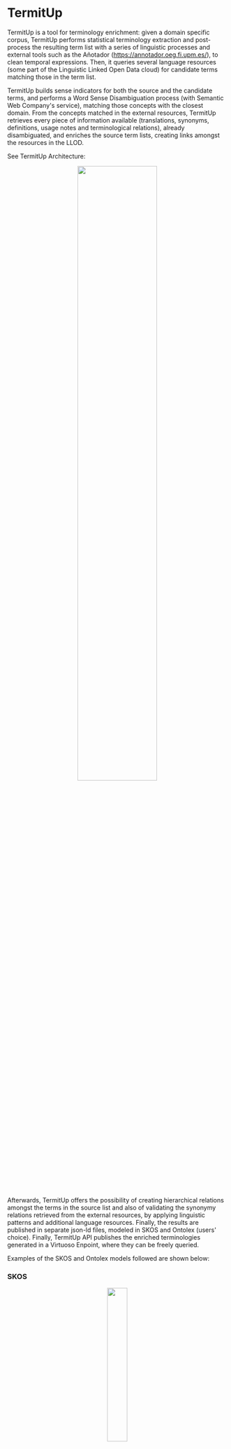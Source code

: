 # TermitUp

TermitUp is a tool for terminology enrichment: given a domain specific corpus, TermitUp performs statistical terminology extraction and post-process the resulting term list with a series of linguistic processes and external tools such as the Añotador (https://annotador.oeg.fi.upm.es/), to clean temporal expressions. Then, it queries several language resources (some part of the Linguistic Linked Open Data cloud) for candidate terms matching those in the term list. 

TermitUp builds sense indicators for both the source and the candidate terms, and performs a Word Sense Disambiguation process (with Semantic Web Company's service), matching those concepts with the closest domain. From the concepts matched in the external resources, TermitUp retrieves every piece of information available (translations, synonyms, definitions, usage notes and terminological relations), already disambiguated, and enriches the source term lists, creating links amongst the resources in the LLOD. 

See TermitUp Architecture: 
<p align="center">
<img src="https://github.com/Pret-a-LLOD/termitup/blob/master/static/images/termitup_arch.png" width="60%" />
</p>

Afterwards, TermitUp offers the possibility of creating hierarchical relations amongst the terms in the source list and also of validating the synonymy relations retrieved from the external resources, by applying linguistic patterns and additional language resources. Finally, the results are published in separate json-ld files, modeled in SKOS and Ontolex (users' choice). Finally, TermitUp API publishes the enriched terminologies generated in a Virtuoso Enpoint, where they can be freely queried.

Examples of the SKOS and Ontolex models followed are shown below: 

### SKOS
<p align="center">
<img src="https://github.com/Pret-a-LLOD/termitup/blob/master/static/images/skos_model.png" width="30%" /> 
</p>

### Ontolex
<p align="center">
<img src="https://github.com/Pret-a-LLOD/termitup/blob/master/static/images/ontolex_model.png" width="40%" />
</p>

These models, however, are not able to model certain pieces of data that are very relevant when building enriched terminologies from heterogeneous data sources. Those limitations are discussed in the Wiki of the W3C Ontology-Lexicon Community Group, as a proposal for good practices to model enriched terminologies: https://www.w3.org/community/ontolex/wiki/Terminology

## Useful links 

Visit TermitUp home: https://termitup.oeg.fi.upm.es/

Try TermitUp API: https://termitup.oeg.fi.upm.es/swagger/

Access TerrmitUp SPARQL Endpoint: https://termitup.oeg.fi.upm.es/sparql

DOI: https://doi.org/10.5281/zenodo.4461806


## TermitUp in R&D Projects

TermitUp has been developed within the European H2020 project Prêt-à-LLOD (https://pret-a-llod.github.io/), whose objective is to promote the generation and adoption of linguistic technologies that reuse Linked Data, in order to reduce the management and cleaning time that users currently spend when using linguistic data. The set of tools developed in this project, which includes TermitUp, will be applied in international pilots with different domains, including the pharmaceutical and government areas. Therefore, we expect that the impact of TermitUp in this case will be multilingual and cross-domain, since Prêt-à-LLOD consortium is composed of five research centers and universities and four industry partners, including Oxford University Press and Semantic Web Company. 

Additionally, TermitUp has been employed within the European Lynx project (https://lynx-project.eu/), aimed at building a multilingual and multi-jurisdictional knowledge graph to help both SMEs and large companies comply with the regulations in force in each country. Lynx contributions include Multilingual Search and Query Expansion systems, where language resources and, specifically, domain terminologies play a very important role. TermitUp has generated multilingual enriched terminologies (Dutch, English, German and Spanish) for each of the Lynx pilots, that are focused on three legal subdomains: labour law, contract law and industrial standards. The resulting terminologies are published in SKOS format and can be accessed through the Lynx Terminology platform (http://lkg.lynx-project.eu/kos) and are also available in Zenodo (https://zenodo.org/communities/lynx/?page=1\&size=20). 

TermitUp is also envisaged to be used in two ongoing projects: a national project supported by Grupo CPOnet (https://www.grupocponet.com/), focused on creating a service that, given a text, identifies and relates industry names with tax crimes, in order to evaluate the confidence level of a given company; and SmarTerp, whose aim is to develop a service that helps interpreting professionals by providing them extra information on the discourse at real time. 

## TermitUp API

TermitUp can be easily used through the swagger rest service: https://termitup.oeg.fi.upm.es/swagger/

The swagger is composed of four methods: 

#### Terminology Extraction
Parameters:
- Language of the source terms: es/en 
- Corpus containing the terms (raw text)

Output: List of automatically extracted terms

#### Terminology Post-processing

Parameters: 
- Terms to postprocess, separated by commas.
- Tasks: Write timeEx to remove temporal expressions; write patterns to remove non terminological structures in Spanish; write plurals to remove plurals in Spanish; write accents to remove accents in Spanish. To perform several tasks, write them separated by commas: "tasks": "timeEx, patterns, numbers"
- Language of the source terms: es/en 

Output: List of automatically post-processed (clean) terms

#### Terminology Enriching

Parameters: 
- Terms: terms to enrich, separated by commas.
- Resources: External resources to enrich the terms, separated by commas: eurovoc, iate, wikidata, unesco, thesoz, stw, ilo.
- Source_language: language of the source terms.
- Target_languages: language or languages of the desired information to retrieve.
- Schema_name: name of the domain to which the terms belong (preferably one word).
- Corpus: text from which the terms have been extracted.
- Relval: write "yes" or "no" to invoke validate_relations module.
- Output_format: write "skos" or "ontolex" to structure the output terminologies accordingly.
- Sparql_publishing: write "yes" or "no" to publish the output terminologies in TermitUp SPARQL Endpoint

Output: enriched terminologies with translations, synonyms, definitions, conceptual relations and additional linguistic information (usage notes, references, etc.), linked with resources in the LLOD, structured in SKOS/Ontolex. 

#### Relation Validation

Parameters: 
- Source term: the original term, for instance, worker
- Source language: the language of the original term
- Candidate terms: candidate terms to validate relations, separated by commas, in the same language as the source term: domestic worker, civil worker

Output: the type of relation amongst the original term and the candidate terms, supported by linguistic patterns and ConceptNet

#### TermitUp SPARQL Endpoint
Activating the sparql_publishing parameter in the Terminology Enriching module allows the publication of the terminologies in TermitUp SPARQL Endpoint: https://termitup.oeg.fi.upm.es/sparql

## Authors

TermitUp has been developed by researchers from the Ontology Engineering Group (https://oeg.fi.upm.es/) of Universidad Politécnica de Madrid (https://www.upm.es/):
* Patricia Martín-Chozas (pmchozas@fi.upm.es)
* Karen Leticia Vázquez-Flores (kvazquez@delicias.dia.fi.upm.es)
* Pablo Calleja (pcalleja@fi.upm.es)
* Elena Montiel-Ponsoda (emontiel@fi.upm.es)
* Víctor Rodríguez-Doncel (vrodriguez@fi.upm.es)


Feedback is very welcome!



<p align="center">
            <img src="https://github.com/Pret-a-LLOD/termitup/blob/master/static/images/logopal.png" width="12%">
            <img src="https://github.com/Pret-a-LLOD/termitup/blob/master/static/images/Logo_OEG.gif" width="10%">
            <img src="https://github.com/Pret-a-LLOD/termitup/blob/master/static/images/fi.jpg" width="8%">
            <img src="https://github.com/Pret-a-LLOD/termitup/blob/master/static/images/upm.jpg" width="10%">
            
</p>

## Citation
Martín-Chozas, P., Vázquez-Flores, K., Calleja, P., Montiel-Ponsoda, E., and Rodríguez-Doncel, V. (2022). TermitUp: Generation and Enrichment of Linked Terminologies. Semantic Web, 13, 967–986. 36.
https://www.semantic-web-journal.net/system/files/swj2885.pdf
